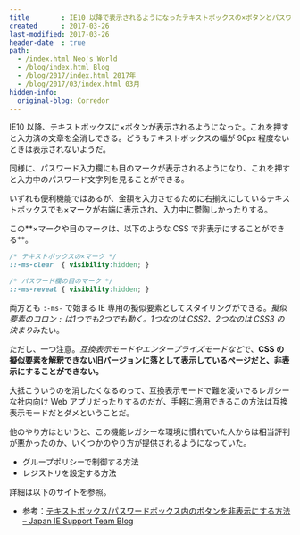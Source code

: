 ```yaml
---
title        : IE10 以降で表示されるようになったテキストボックスの×ボタンとパスワードの目ボタンを非表示にする CSS
created      : 2017-03-26
last-modified: 2017-03-26
header-date  : true
path:
  - /index.html Neo's World
  - /blog/index.html Blog
  - /blog/2017/index.html 2017年
  - /blog/2017/03/index.html 03月
hidden-info:
  original-blog: Corredor
---
```


IE10 以降、テキストボックスに×ボタンが表示されるようになった。これを押すと入力済の文章を全消しできる。どうもテキストボックスの幅が 90px 程度ないときは表示されないようだ。

同様に、パスワード入力欄にも目のマークが表示されるようになり、これを押すと入力中のパスワード文字列を見ることができる。

いずれも便利機能ではあるが、金額を入力させるために右揃えにしているテキストボックスでも×マークが右端に表示され、入力中に鬱陶しかったりする。

この**×マークや目のマークは、以下のような CSS で非表示にすることができる**。

```css
/* テキストボックスの×マーク */
::-ms-clear  { visibility:hidden; }

/* パスワード欄の目のマーク */
::-ms-reveal { visibility:hidden; }
```

両方とも `:-ms-` で始まる IE 専用の擬似要素としてスタイリングができる。*擬似要素のコロン `:` は1つでも2つでも動く。1つなのは CSS2、2つなのは CSS3 の決まり*みたい。

ただし、一つ注意。*互換表示モードやエンタープライズモードなど*で、**CSS の擬似要素を解釈できない旧バージョンに落として表示しているページだと、非表示にすることができない。**

大抵こういうのを消したくなるのって、互換表示モードで難を凌いでるレガシーな社内向け Web アプリだったりするのだが、手軽に適用できるこの方法は互換表示モードだとダメということだ。

他のやり方はというと、この機能レガシーな環境に慣れていた人からは相当評判が悪かったのか、いくつかのやり方が提供されるようになっていた。

- グループポリシーで制御する方法
- レジストリを設定する方法

詳細は以下のサイトを参照。

- 参考：[テキストボックス/パスワードボックス内のボタンを非表示にする方法 – Japan IE Support Team Blog](https://blogs.technet.microsoft.com/jpieblog/2015/08/13/34920/)
